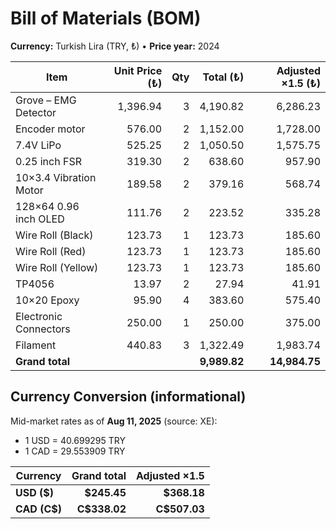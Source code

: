 # Bill of Materials (BOM)

**Currency:** Turkish Lira (TRY, ₺) • **Price year:** 2024

| Item | Unit Price (₺) | Qty | Total (₺) | Adjusted ×1.5 (₺) |
|---|---:|---:|---:|---:|
| Grove – EMG Detector | 1,396.94 | 3 | 4,190.82 | 6,286.23 |
| Encoder motor | 576.00 | 2 | 1,152.00 | 1,728.00 |
| 7.4V LiPo | 525.25 | 2 | 1,050.50 | 1,575.75 |
| 0.25 inch FSR | 319.30 | 2 | 638.60 | 957.90 |
| 10×3.4 Vibration Motor | 189.58 | 2 | 379.16 | 568.74 |
| 128×64 0.96 inch OLED | 111.76 | 2 | 223.52 | 335.28 |
| Wire Roll (Black) | 123.73 | 1 | 123.73 | 185.60 |
| Wire Roll (Red) | 123.73 | 1 | 123.73 | 185.60 |
| Wire Roll (Yellow) | 123.73 | 1 | 123.73 | 185.60 |
| TP4056 | 13.97 | 2 | 27.94 | 41.91 |
| 10×20 Epoxy | 95.90 | 4 | 383.60 | 575.40 |
| Electronic Connectors | 250.00 | 1 | 250.00 | 375.00 |
| Filament | 440.83 | 3 | 1,322.49 | 1,983.74 |
| **Grand total** |  |  | **9,989.82** | **14,984.75** |

## Currency Conversion (informational)

Mid-market rates as of **Aug 11, 2025** (source: XE):
- 1 USD = 40.699295 TRY
- 1 CAD = 29.553909 TRY

| Currency | Grand total | Adjusted ×1.5 |
|---|---:|---:|
| **USD ($)** | **$245.45** | **$368.18** |
| **CAD (C$)** | **C$338.02** | **C$507.03** |
